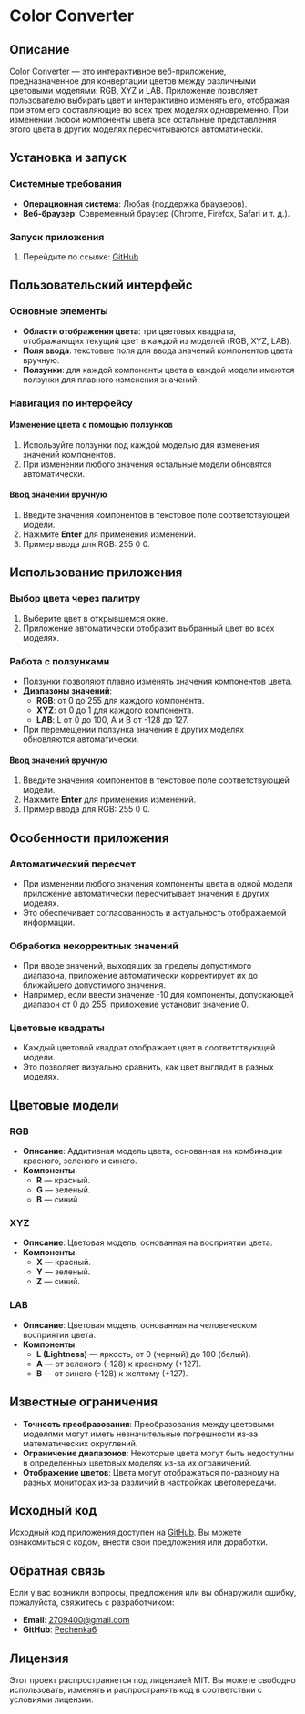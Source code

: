 # Color Converter

## Описание

Color Converter — это интерактивное веб-приложение, предназначенное для конвертации цветов между различными цветовыми моделями: RGB, XYZ и LAB. Приложение позволяет пользователю выбирать цвет и интерактивно изменять его, отображая при этом его составляющие во всех трех моделях одновременно. При изменении любой компоненты цвета все остальные представления этого цвета в других моделях пересчитываются автоматически.

## Установка и запуск

### Системные требования

* **Операционная система**: Любая (поддержка браузеров).
* **Веб-браузер**: Современный браузер (Chrome, Firefox, Safari и т. д.).

### Запуск приложения

1. Перейдите по ссылке: [GitHub](https://pechenka6.github.io/color-converter/)

## Пользовательский интерфейс

### Основные элементы

* **Области отображения цвета**: три цветовых квадрата, отображающих текущий цвет в каждой из моделей (RGB, XYZ, LAB).
* **Поля ввода**: текстовые поля для ввода значений компонентов цвета вручную.
* **Ползунки**: для каждой компоненты цвета в каждой модели имеются ползунки для плавного изменения значений.

### Навигация по интерфейсу

#### Изменение цвета с помощью ползунков

1. Используйте ползунки под каждой моделью для изменения значений компонентов.
2. При изменении любого значения остальные модели обновятся автоматически.

#### Ввод значений вручную

1. Введите значения компонентов в текстовое поле соответствующей модели.
2. Нажмите **Enter** для применения изменений.
3. Пример ввода для RGB: 255 0 0.

## Использование приложения

### Выбор цвета через палитру

1. Выберите цвет в открывшемся окне.
2. Приложение автоматически отобразит выбранный цвет во всех моделях.

### Работа с ползунками

* Ползунки позволяют плавно изменять значения компонентов цвета.
* **Диапазоны значений**:
  * **RGB**: от 0 до 255 для каждого компонента.
  * **XYZ**: от 0 до 1 для каждого компонента.
  * **LAB**: L от 0 до 100, A и B от -128 до 127.
* При перемещении ползунка значения в других моделях обновляются автоматически.

#### Ввод значений вручную

1. Введите значения компонентов в текстовое поле соответствующей модели.
2. Нажмите **Enter** для применения изменений.
3. Пример ввода для RGB: 255 0 0.

## Особенности приложения

### Автоматический пересчет

* При изменении любого значения компоненты цвета в одной модели приложение автоматически пересчитывает значения в других моделях.
* Это обеспечивает согласованность и актуальность отображаемой информации.

### Обработка некорректных значений

* При вводе значений, выходящих за пределы допустимого диапазона, приложение автоматически корректирует их до ближайшего допустимого значения.
* Например, если ввести значение -10 для компоненты, допускающей диапазон от 0 до 255, приложение установит значение 0.

### Цветовые квадраты

* Каждый цветовой квадрат отображает цвет в соответствующей модели.
* Это позволяет визуально сравнить, как цвет выглядит в разных моделях.

## Цветовые модели

### RGB

* **Описание**: Аддитивная модель цвета, основанная на комбинации красного, зеленого и синего.
* **Компоненты**:
  * **R** — красный.
  * **G** — зеленый.
  * **B** — синий.

### XYZ

* **Описание**: Цветовая модель, основанная на восприятии цвета.
* **Компоненты**:
  * **X** — красный.
  * **Y** — зеленый.
  * **Z** — синий.

### LAB

* **Описание**: Цветовая модель, основанная на человеческом восприятии цвета.
* **Компоненты**:
  * **L (Lightness)** — яркость, от 0 (черный) до 100 (белый).
  * **A** — от зеленого (-128) к красному (+127).
  * **B** — от синего (-128) к желтому (+127).

## Известные ограничения

* **Точность преобразования**: Преобразования между цветовыми моделями могут иметь незначительные погрешности из-за математических округлений.
* **Ограничение диапазонов**: Некоторые цвета могут быть недоступны в определенных цветовых моделях из-за их ограничений.
* **Отображение цветов**: Цвета могут отображаться по-разному на разных мониторах из-за различий в настройках цветопередачи.

## Исходный код

Исходный код приложения доступен на [GitHub](https://github.com/pechenka6/color-converter). Вы можете ознакомиться с кодом, внести свои предложения или доработки.

## Обратная связь

Если у вас возникли вопросы, предложения или вы обнаружили ошибку, пожалуйста, свяжитесь с разработчиком:

* **Email**: 2709400@gmail.com
* **GitHub**: [Pechenka6](https://github.com/pechenka6)

## Лицензия

Этот проект распространяется под лицензией MIT. Вы можете свободно использовать, изменять и распространять код в соответствии с условиями лицензии.

